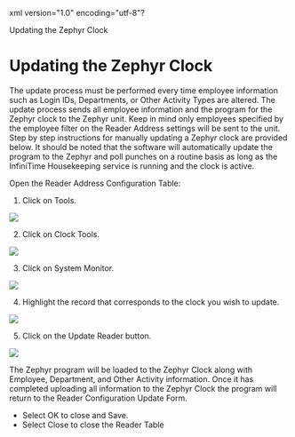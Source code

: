xml version="1.0" encoding="utf-8"?





Updating the Zephyr Clock




# Updating the Zephyr Clock

The update process must be performed every time employee information such as Login IDs, Departments, or Other Activity Types are altered. The update process sends all employee information and the program for the Zephyr clock to the Zephyr unit. Keep in mind only employees specified by the employee filter on the Reader Address settings will be sent to the unit. Step by step instructions for manually updating a Zephyr clock are provided below. It should be noted that the software will automatically update the program to the Zephyr and poll punches on a routine basis as long as the InfiniTime Housekeeping service is running and the clock is active.

Open the Reader Address Configuration Table:

1. Click on Tools.

![](/img/Zephyr_Screen02.gif)

2. Click on Clock Tools.

![](/img/Zephyr_Screen01.gif)

3. Click on System Monitor.

![](/img/Hardware_Scout3.gif)

4. Highlight the record that corresponds to the clock you wish to update.

![](/img/Hardware_Scout2.gif)

5. Click on the Update Reader button.

![](/img/Zephyr_Screen02.gif)

The Zephyr program will be loaded to the Zephyr Clock along with Employee, Department, and Other Activity information. Once it has completed uploading all information to the Zephyr Clock the program will return to the Reader Configuration Update Form.

* Select OK to close and Save.
* Select Close to close the Reader Table